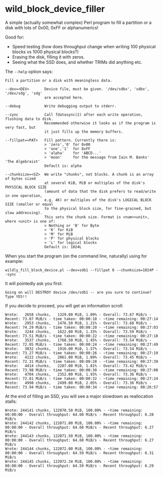 # wild_block_device_filler

A simple (actually somewhat complex) Perl program to fill a partition or a disk with lots of 0x00, 0xFF or alphanumerics!

Good for:

   * Speed testing (how does throughput change when writing 100 physical blocks vs 1000 physical blocks?)
   * Erasing the disk, filling it with zeros.
   * Seeing what the SSD does, and whether TRIMs did anything etc.

The `--help` option says:

    Fill a partition or a disk with meaningless data.

    --dev=<DEV>       Device file, must be given. '/dev/sdbx', 'sdbx', '/dev/sdg', 'sdg'
                      are accepted here.

    --debug           Write debugging output to stderr.

    --sync            Call fdatasync(2) after each write operation, flushing data to disk. 
                      Recommended otherwise it looks as if the program is very fast, but
                      it just fills up the memory buffers.

    --fillpat=<PAT>   Fill pattern. Currently there is:
                      > 'zero','0' for 0x00
                      > 'one','1'  for 0xFF
                      > 'alpha'    for 'ABCD...'
                      > 'moon'     for the message from Iain M. Banks' 'The Algebraist'
                      Default is: alpha

    --chunksize=<SZ>  We write "chunks", not blocks. A chunk is an array of bytes sized 
                      at several KiB, MiB or multiples of the disk's PHYSICAL BLOCK SIZE
                      (amount of data that the disk prefers to read/write in one operation,
                      e.g. 4K) or multiples of the disk's LOGICAL BLOCK SIZE (smaller or equal
                      to the physical block size, for fine-grained, but slow addressing).
                      This sets the chunk size. Format is <num><unit>, where <unit> is one of:
                      > Nothing or 'B' for Byte
                      > 'K' for KiB
                      > 'M' for MiB
                      > 'P' for physical blocks
                      > 'L' for logical blocks
                      Default is: 1024L

When you start the program (on the command line, naturally) using for example:

    wildly_fill_block_device.pl --dev=sdb1 --fillpat 0 --chunksize=1024P --sync
   
It will pointedly ask you first:

    Going on will DESTROY device /dev/sdb1 -- are you sure to continue? Type YES!!

If you decide to proceed, you will get an information scroll:

    Wrote:   2658 chunks,   1329.00 MiB, 1.09% - Overall: 73.67 MiB/s - Recent: 73.87 MiB/s - time taken: 00:00:18 - ~time remaining: 00:27:14
    Wrote:   2953 chunks,   1476.50 MiB, 1.21% - Overall: 73.68 MiB/s - Recent: 74.29 MiB/s - time taken: 00:00:20 - ~time remaining: 00:27:03
    Wrote:   3244 chunks,   1622.00 MiB, 1.33% - Overall: 73.59 MiB/s - Recent: 73.51 MiB/s - time taken: 00:00:22 - ~time remaining: 00:27:18
    Wrote:   3537 chunks,   1768.50 MiB, 1.45% - Overall: 73.54 MiB/s - Recent: 72.05 MiB/s - time taken: 00:00:24 - ~time remaining: 00:27:49
    Wrote:   3832 chunks,   1916.00 MiB, 1.57% - Overall: 73.54 MiB/s - Recent: 73.27 MiB/s - time taken: 00:00:26 - ~time remaining: 00:27:19
    Wrote:   4122 chunks,   2061.00 MiB, 1.69% - Overall: 73.45 MiB/s - Recent: 72.31 MiB/s - time taken: 00:00:28 - ~time remaining: 00:27:39
    Wrote:   4414 chunks,   2207.00 MiB, 1.81% - Overall: 73.42 MiB/s - Recent: 73.98 MiB/s - time taken: 00:00:30 - ~time remaining: 00:27:00
    Wrote:   4704 chunks,   2352.00 MiB, 1.93% - Overall: 73.36 MiB/s - Recent: 72.81 MiB/s - time taken: 00:00:32 - ~time remaining: 00:27:24
    Wrote:   4998 chunks,   2499.00 MiB, 2.05% - Overall: 73.36 MiB/s - Recent: 73.94 MiB/s - time taken: 00:00:34 - ~time remaining: 00:26:57

At the end of filling an SSD, you will see a major slowdown as reallocation stalls:

    Wrote: 244141 chunks, 122070.50 MiB, 100.00% - ~time remaining: 00:00:00 - Overall throughput: 64.60 MiB/s - Recent throughput: 6.28 MiB/s
    Wrote: 244142 chunks, 122071.00 MiB, 100.00% - ~time remaining: 00:00:00 - Overall throughput: 64.60 MiB/s - Recent throughput: 6.27 MiB/s
    Wrote: 244143 chunks, 122071.50 MiB, 100.00% - ~time remaining: 00:00:00 - Overall throughput: 64.60 MiB/s - Recent throughput: 6.27 MiB/s
    Wrote: 244144 chunks, 122072.00 MiB, 100.00% - ~time remaining: 00:00:00 - Overall throughput: 64.59 MiB/s - Recent throughput: 6.31 MiB/s
    Wrote: 244145 chunks, 122072.34 MiB, 100.00% - ~time remaining: 00:00:00 - Overall throughput: 64.59 MiB/s - Recent throughput: 6.29 MiB/s

